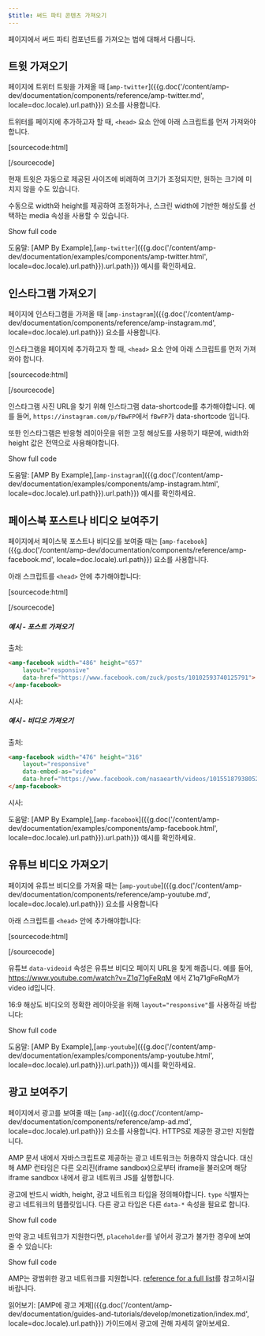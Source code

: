 ```yaml
---
$title: 써드 파티 콘텐츠 가져오기
---
```


페이지에서 써드 파티 컴포넌트를 가져오는 법에 대해서 다룹니다.

## 트윗 가져오기

페이지에 트위터 트윗을 가져올 때
[`amp-twitter`]({{g.doc('/content/amp-dev/documentation/components/reference/amp-twitter.md', locale=doc.locale).url.path}}) 요소를 사용합니다.

트위터를 페이지에 추가하고자 할 때,
`<head>` 요소 안에 아래 스크립트를 먼저 가져와야 합니다.

[sourcecode:html]
<script async custom-element="amp-twitter"
  src="https://cdn.ampproject.org/v0/amp-twitter-0.1.js"></script>
[/sourcecode]

현재 트윗은 자동으로 제공된 사이즈에 비례하여 크기가 조정되지만, 원하는 크기에 미치지 않을 수도 있습니다.

수동으로 width와 height를 제공하여 조정하거나,
스크린 width에 기반한 해상도를 선택하는 media 속성을 사용할 수 있습니다.

<!-- embedded twitter example -->
<div>
<amp-iframe height="174"
            layout="fixed-height"
            sandbox="allow-scripts allow-forms allow-same-origin"
            resizable
            src="https://ampproject-b5f4c.firebaseapp.com/examples/thirdparty.twitter.embed.html">
  <div overflow tabindex="0" role="button" aria-label="Show more">Show full code</div>
  <div placeholder></div>
</amp-iframe>
</div>

도움말: [AMP By Example],[`amp-twitter`]({{g.doc('/content/amp-dev/documentation/examples/components/amp-twitter.html', locale=doc.locale).url.path}}).url.path}}) 예시를 확인하세요.

## 인스타그램 가져오기

페이지에 인스타그램을 가져올 때
[`amp-instagram`]({{g.doc('/content/amp-dev/documentation/components/reference/amp-instagram.md', locale=doc.locale).url.path}}) 요소를 사용합니다.

인스타그램을 페이지에 추가하고자 할 때,
`<head>` 요소 안에 아래 스크립트를 먼저 가져와야 합니다.

[sourcecode:html]
<script async custom-element="amp-instagram"
  src="https://cdn.ampproject.org/v0/amp-instagram-0.1.js"></script>
[/sourcecode]

인스타그램 사진 URL을 찾기 위해 인스타그램 data-shortcode를 추가해야합니다.
예를 들어, `https://instagram.com/p/fBwFP`에서 `fBwFP`가  data-shortcode 입니다.

또한 인스타그램은 반응형 레이아웃을 위한 고정 해상도를 사용하기 때문에,
width와 height 값은 전역으로 사용해야합니다.

<!-- embedded Instagram example -->
<div>
<amp-iframe height="174"
            layout="fixed-height"
            sandbox="allow-scripts allow-forms allow-same-origin"
            resizable
            src="https://ampproject-b5f4c.firebaseapp.com/examples/thirdparty.instagram.embed.html">
  <div overflow tabindex="0" role="button" aria-label="Show more">Show full code</div>
  <div placeholder></div>
</amp-iframe>
</div>

도움말: [AMP By Example],[`amp-instagram`]({{g.doc('/content/amp-dev/documentation/examples/components/amp-instagram.html', locale=doc.locale).url.path}}).url.path}}) 예시를 확인하세요.

## 페이스북 포스트나 비디오 보여주기

페이지에서 페이스북 포스트나 비디오를 보여줄 때는
[`amp-facebook`]({{g.doc('/content/amp-dev/documentation/components/reference/amp-facebook.md', locale=doc.locale).url.path}}) 요소를 사용합니다.

아래 스크립트를 `<head>` 안에 추가해야합니다:

[sourcecode:html]
<script async custom-element="amp-facebook"
  src="https://cdn.ampproject.org/v0/amp-facebook-0.1.js"></script>
[/sourcecode]

##### 예시 - 포스트 가져오기

출처:
```html
<amp-facebook width="486" height="657"
    layout="responsive"
    data-href="https://www.facebook.com/zuck/posts/10102593740125791">
</amp-facebook>
```
시사:
<amp-facebook width="486" height="657"
    layout="responsive"
    data-href="https://www.facebook.com/zuck/posts/10102593740125791">
</amp-facebook>

##### 예시 - 비디오 가져오기

출처:
```html
<amp-facebook width="476" height="316"
    layout="responsive"
    data-embed-as="video"
    data-href="https://www.facebook.com/nasaearth/videos/10155187938052139">
</amp-facebook>
```
시사:
<amp-facebook width="476" height="316"
    layout="responsive"
    data-embed-as="video"
    data-href="https://www.facebook.com/nasaearth/videos/10155187938052139">
</amp-facebook>

도움말: [AMP By Example],[`amp-facebook`]({{g.doc('/content/amp-dev/documentation/examples/components/amp-facebook.html', locale=doc.locale).url.path}}).url.path}}) 예시를 확인하세요.

## 유튜브 비디오 가져오기

페이지에 유튜브 비디오를 가져올 때는
[`amp-youtube`]({{g.doc('/content/amp-dev/documentation/components/reference/amp-youtube.md', locale=doc.locale).url.path}}) 요소를 사용합니다

아래 스크립트를 `<head>` 안에 추가해야합니다:

[sourcecode:html]
<script async custom-element="amp-youtube"
  src="https://cdn.ampproject.org/v0/amp-youtube-0.1.js"></script>
[/sourcecode]

유튜브 `data-videoid` 속성은 유튜브 비디오 페이지 URL을 찾게 해줍니다.
예를 들어, https://www.youtube.com/watch?v=Z1q71gFeRqM 에서
Z1q71gFeRqM가 video id입니다.

16:9 해상도 비디오의 정확한 레이아웃을 위해 `layout="responsive"`를 사용하길 바랍니다:

<!-- embedded youtube example -->
<div>
<amp-iframe height="174"
            layout="fixed-height"
            sandbox="allow-scripts allow-forms allow-same-origin"
            resizable
            src="https://ampproject-b5f4c.firebaseapp.com/examples/responsive.youtube.embed.html">
  <div overflow tabindex="0" role="button" aria-label="Show more">Show full code</div>
  <div placeholder></div>
</amp-iframe>
</div>

도움말: [AMP By Example],[`amp-youtube`]({{g.doc('/content/amp-dev/documentation/examples/components/amp-youtube.html', locale=doc.locale).url.path}}).url.path}}) 예시를 확인하세요.

## 광고 보여주기

페이지에서 광고를 보여줄 때는
[`amp-ad`]({{g.doc('/content/amp-dev/documentation/components/reference/amp-ad.md', locale=doc.locale).url.path}}) 요소를 사용합니다.
HTTPS로 제공한 광고만 지원합니다.

AMP 문서 내에서 자바스크립트로 제공하는 광고 네트워크는 허용하지 않습니다.
대신해 AMP 런타임은 다른 오리진(iframe sandbox)으로부터 iframe을 불러오며
해당 iframe sandbox 내에서 광고 네트워크 JS를 실행합니다.

광고에 반드시 width, height, 광고 네트워크 타입을 정의해야합니다.
`type` 식별자는 광고 네트워크의 템플릿입니다.
다른 광고 타입은 다른 `data-*` 속성을 필요로 합니다.

<!-- embedded ad example -->
<div>
<amp-iframe height="212"
            layout="fixed-height"
            sandbox="allow-scripts allow-forms allow-same-origin"
            resizable
            src="https://ampproject-b5f4c.firebaseapp.com/examples/thirdparty.ad-basic.embed.html">
  <div overflow tabindex="0" role="button" aria-label="Show more">Show full code</div>
  <div placeholder></div>
</amp-iframe>
</div>

만약 광고 네트워크가 지원한다면,
`placeholder`를 넣어서 광고가 불가한 경우에 보여줄 수 있습니다:

<!-- embedded ad example -->
<div>
<amp-iframe height="232"
            layout="fixed-height"
            sandbox="allow-scripts allow-forms allow-same-origin"
            resizable
            src="https://ampproject-b5f4c.firebaseapp.com/examples/thirdparty.ad-placeholder.embed.html">
  <div overflow tabindex="0" role="button" aria-label="Show more">Show full code</div>
  <div placeholder></div>
</amp-iframe>
</div>

AMP는 광범위한 광고 네트워크를 지원합니다.
[reference for a full list](/ko/docs/reference/components/amp-ad.html#supported-ad-networks)를 참고하시길 바랍니다.

읽어보기: [AMP에 광고 게재]({{g.doc('/content/amp-dev/documentation/guides-and-tutorials/develop/monetization/index.md', locale=doc.locale).url.path}}) 가이드에서 광고에 관해 자세히 알아보세요.

